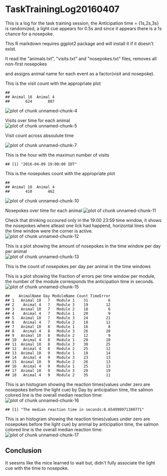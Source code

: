 TaskTrainingLog20160407
=======================

This is a log for the task training session, the Anticipation time = {1s,2s,3s} is randomized, a light cue appears for 0.5s and since it appears there is a 1s chance for a nosepoke. 



This R markdown requires ggplot2 package and will install it if it doesn't exist.  


It read the "animals.txt", "visits.txt" and "nosepokes.txt" files, removes all non-first nosepokes    

and assigns animal name for each event as a factor(visit and nosepoke).  



This is the visit count with the appropriate plot  

```
## 
## Animal 10  Animal 4 
##       624       807
```

![plot of chunk unnamed-chunk-4](figure/unnamed-chunk-4-1.png)

Visits over time for each animal   
![plot of chunk unnamed-chunk-5](figure/unnamed-chunk-5-1.png)

Visit count across absoulute time  


![plot of chunk unnamed-chunk-7](figure/unnamed-chunk-7-1.png)



This is the hour with the maximun number of visits  

```
## [1] "2016-04-09 19:00:00 IDT"
```


This is the nosepokes count with the appropriate plot 

```
## 
## Animal 10  Animal 4 
##       410       462
```

![plot of chunk unnamed-chunk-10](figure/unnamed-chunk-10-1.png)


Nosepokes over time for each animal
![plot of chunk unnamed-chunk-11](figure/unnamed-chunk-11-1.png)

Check that drinking occoured only in the 19:00 23:59 time window, it shows the nosepokes where atleast one lick had happend, horizontal lines show the time window were the corner is active.
![plot of chunk unnamed-chunk-12](figure/unnamed-chunk-12-1.png)


This is a plot showing the amount of nosepokes in the time window per day per animal  
![plot of chunk unnamed-chunk-13](figure/unnamed-chunk-13-1.png)

This is the count of nosepokes per day per animal in the time windows


This is a plot showing the fraction of errors per time window per module,
the number of the module corresponds the anticipation time in seconds.
![plot of chunk unnamed-chunk-15](figure/unnamed-chunk-15-1.png)

```
##    AnimalName Day ModuleName Count TimeError
## 1   Animal 10   7   Module 1    31         6
## 2    Animal 4   7   Module 3    19        12
## 3   Animal 10   7   Module 2    18         6
## 4    Animal 4   7   Module 1    20         9
## 5   Animal 10   7   Module 3    24        21
## 6    Animal 4   7   Module 2    18        12
## 7   Animal 10   8   Module 1    16         8
## 8    Animal 4   8   Module 3    26        20
## 9   Animal 10   8   Module 2    12         9
## 10   Animal 4   8   Module 1    20        10
## 11  Animal 10   8   Module 3    30        25
## 12   Animal 4   8   Module 2    25        12
## 13  Animal 10   9   Module 1    18        14
## 14   Animal 4   9   Module 3    23        13
## 15  Animal 10   9   Module 2    26        13
## 16   Animal 4   9   Module 1    25        13
## 17  Animal 10   9   Module 3    28        19
## 18   Animal 4   9   Module 2    35        11
```

This is an histogram showing the reaction times(values under zero are nosepokes before the light cue) by Day by anticipation time, the salmon colored line is the overall median reaction time:
![plot of chunk unnamed-chunk-16](figure/unnamed-chunk-16-1.png)

```
## [1] "The median reaction time in seconds:0.654999971389771"
```
This is an histogram showing the reaction times(values under zero are nosepokes before the light cue) by animal by anticipation time, the salmon colored line is the overall median reaction time:
![plot of chunk unnamed-chunk-17](figure/unnamed-chunk-17-1.png)

## Conclusion
It seesms like the mice learned to wait but, didn't fully associate the light cue with the time to nosepoke.

